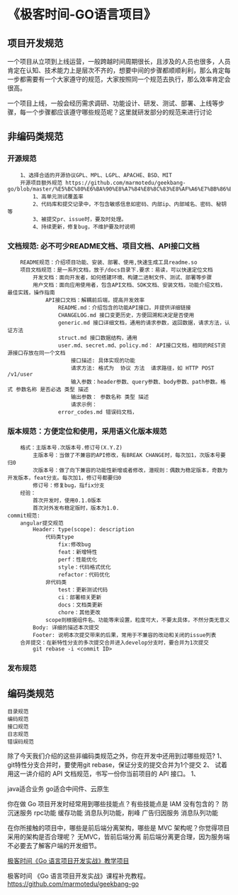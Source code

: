 # 《极客时间-GO语言项目》

## 项目开发规范

一个项目从立项到上线运营，一般跨越时间周期很长，且涉及的人员也很多，人员肯定在认知、技术能力上是层次不齐的，想要中间的步骤都顺顺利利，那么肯定每一步都需要有一个大家遵守的规范，大家按照同一个规范去执行，那么效率肯定会很高。

一个项目上线，一般会经历需求调研、功能设计、研发、测试、部署、上线等步骤，每一个步骤都应该遵守哪些规范呢？这里就研发部分的规范来进行讨论

## 非编码类规范
### 开源规范
		1、选择合适的开源协议GPL、MPL、LGPL、APACHE、BSD、MIT
		开源项目额外规范 https://github.com/marmotedu/geekbang-go/blob/master/%E5%BC%80%E6%BA%90%E8%A7%84%E8%8C%83%E8%AF%A6%E7%BB%86%E5%88%97%E8%A1%A8.md
			1、高单元测试覆盖率
			2、代码库和提交记录中，不包含敏感信息如密码、内部ip、内部域名、密码、秘钥等
			3、被提交pr、issue时，要及时处理。
			4、持续更新，修复bug，不维护要及时说明

### 文档规范: 必不可少README文档、项目文档、API接口文档
		README规范：介绍项目功能、安装、部署、使用,快速生成工具readme.so
		项目文档规范：是一系列文档，放于/docs目录下.要求：易读，可以快速定位文档
			开发文档：面向开发者，如何搭建环境、构建二进制文件、测试、部署等步骤
			用户文档：面向应用使用者，包含API文档、SDK文档、安装文档，功能介绍文档，最佳实践，操作指南
				API接口文档：解耦前后端，提高开发效率
					README.md：介绍包含的功能API接口，并提供详细链接
					CHANGELOG.md 接口变更历史，方便回溯和决定是否使用
					generic.md 接口详细文档，通用的请求参数，返回数据，请求方法，认证方法
					struct.md 接口数据结构，通用
					user.md、secret.md、policy.md： API接口文档，相同的REST资源接口存放在同一个文档
						接口描述: 具体实现的功能
						请求方法: 格式为  协议 方法  请求路径，如 HTTP POST /v1/user
						输入参数：header参数、query参数、body参数、path参数。格式 参数名称 是否必选 类型 描述
						输出参数： 参数名称 类型 描述
						请求示例：
					error_codes.md 错误码文档，
### 版本规范：方便定位和使用，采用语义化版本规范
		格式：主版本号.次版本号.修订号(X.Y.Z)
			主版本号：当做了不兼容的API修改，有BREAK CHANGE时，每次加1，次版本号要归0
			次版本号：做了向下兼容的功能性新增或者修改，潜规则：偶数为稳定版本，奇数为开发版本，feat分支。每次加1，修订号都要归0
			修订号：修复bug，指fix分支
		经验：
			首次开发时，使用0.1.0版本
			首次对外发布稳定版时，版本为1.0.
	commit规范: 
		angular提交规范
			Header: type(scope): description
				代码类type
					fix:修改bug
					feat：新增特性
					perf：性能优化
					style：代码格式优化
					refactor：代码优化
				非代码类
					test：更新测试代码
					ci：部署相关更新
					docs：文档类更新
					chore：其他更改
				scope则根据组件名、功能等来设置，粒度可大，不要太具体，不然分类无意义
			Body: 详细的描述本次提交
			Footer: 说明本次提交带来的后果，常用于不兼容的改动和关闭的issue列表
		合并提交：在新特性分支的多次提交合并进入develop分支时，要合并为1次提交
			git rebase -i <commit ID>
### 发布规范


## 编码类规范
	目录规范
	编码规范
	接口规范
	日志规范
	错误码规范



除了今天我们介绍的这些非编码类规范之外，你在开发中还用到过哪些规范?
	1、git特性分支合并时，要使用git rebase，保证分支的提交合并为1个提交
	2、
试着用这一讲介绍的 API 文档规范，书写一份你当前项目的 API 接口。
	1、


java适合业务
go适合中间件、云原生



你在做 Go 项目开发时经常用到哪些技能点？有些技能点是 IAM 没有包含的？
	防沉迷服务
		rpc功能
		缓存功能
		消息队列功能，削峰
	广告归因服务
		消息队列功能


在你所接触的项目中，哪些是前后端分离架构，哪些是 MVC 架构呢？你觉得项目采用的架构是否合理呢？
	无MVC，皆前后端分离
	前后端分离更合理，因为服务端不必要去了解客户端的开发细节。


[极客时间《Go 语言项目开发实战》教学项目](https://github.com/marmotedu/iam)

极客时间 《Go 语言项目开发实战》课程补充教程。 https://github.com/marmotedu/geekbang-go